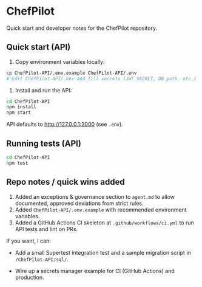 # ChefPilot

Quick start and developer notes for the ChefPilot repository.

## Quick start (API)

1. Copy environment variables locally:

```bash
cp ChefPilot-API/.env.example ChefPilot-API/.env
# Edit ChefPilot-API/.env and fill secrets (JWT_SECRET, DB path, etc.)
```

1. Install and run the API:

```bash
cd ChefPilot-API
npm install
npm start
```

API defaults to
<http://127.0.0.1:3000> (see `.env`).

## Running tests (API)

```bash
cd ChefPilot-API
npm test
```

## Repo notes / quick wins added

1. Added an exceptions & governance section to `agent.md` to allow documented, approved deviations from strict rules.
1. Added `ChefPilot-API/.env.example` with recommended environment variables.
1. Added a GitHub Actions CI skeleton at `.github/workflows/ci.yml` to run API tests and lint on PRs.

If you want, I can:

- Add a small Supertest integration test and a sample migration script in
	`/ChefPilot-API/sql/`.

- Wire up a secrets manager example for CI (GitHub Actions) and production.
